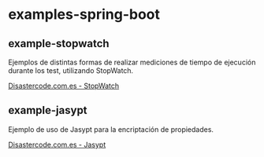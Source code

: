 # examples-spring-boot

## example-stopwatch 
Ejemplos de distintas formas de realizar mediciones de tiempo de ejecución durante los test, utilizando StopWatch.

[Disastercode.com.es - StopWatch](http://disastercode.com.es/?p=2338)

## example-jasypt 
Ejemplo de uso de Jasypt para la encriptación de propiedades.

[Disastercode.com.es - Jasypt](http://disastercode.com.es/?p=2348)
